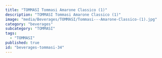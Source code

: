 ```yaml
---
title: "TOMMASI Tommasi Amarone Classico (1)"
description: "TOMMASI Tommasi Amarone Classico (1)"
image: "media/Beverages/TOMMASI/Tommasi---Amarone-Classico-(1).jpg"
category: "beverages"
subcategory: "TOMMASI"
tags:
  - "TOMMASI"
published: true
id: "beverages-tommasi-34"
---
```

